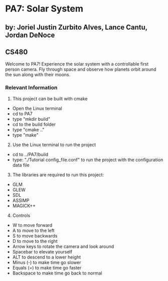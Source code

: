 # PA7: Solar System
## by: Joriel Justin Zurbito Alves, Lance Cantu, Jordan DeNoce
## CS480

Welcome to PA7! Experience the solar system with a controllable first person camera.
Fly through space and observe how planets orbit around the sun along with their moons.

### Relevant Information
1. This project can be built with cmake
- Open the Linux terminal
- cd to PA7
- type "mkdir build"
- cd to the build folder
- type "cmake .."
- type "make"
2. Use the Linux terminal to run the project
- cd to ../PA7/build
- type: "./Tutorial config_file.conf" to run the project with the configuration data file
3. The libraries are required to run this project:
- GLM
- GLEW
- SDL
- ASSIMP
- MAGICK++
4. Controls
- W to move forward
- A to move to the left
- S to move backwards
- D to move to the right
- Arrow keys to rotate the camera and look around
- Spacebar to elevate yourself
- ALT to descend to a lower height
- Minus (-) to make time go slower
- Equals (=) to make time go faster
- Backspace to make time go back to normal
